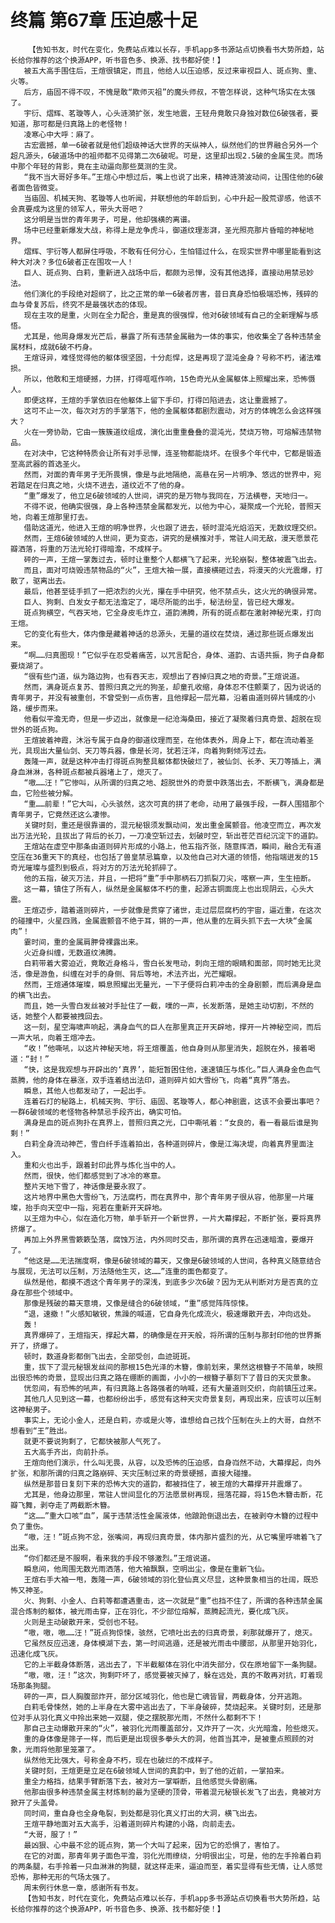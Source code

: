 # 终篇 第67章 压迫感十足
        【告知书友，时代在变化，免费站点难以长存，手机app多书源站点切换看书大势所趋，站长给你推荐的这个换源APP，听书音色多、换源、找书都好使！】
       被五大高手围住后，王煊很镇定，而且，他给人以压迫感，反过来审视巨人、斑点狗、重、火等。
       后方，庙固不得不叹，不愧是敢“欺师灭祖”的魔头师叔，不管怎样说，这种气场实在太强了。
       宇衍、熠辉、茗璇等人，心头涟漪扩张，发生地震，王轻舟竟敢只身独对数位6破强者，要知道，那可都是归真路上的老怪物！
       凌寒心中大呼：麻了。
       古宏震撼，单一6破者就是他们超级神话大世界的天纵神人，纵然他们的世界融合另外一个超凡源头，6破道场中的祖师都不见得第二次6破呢。可是，这里却出现2.5破的金属生灵。而场中那个年轻的背影，竟在主动逼向那些莫测的生灵。
       “我不当大哥好多年。”王煊心中想过后，嘴上也说了出来，精神涟漪波动间，让围住他的6破者面色皆微变。
       当庙固、机械天狗、茗璇等人也听闻，并联想他的年龄后到，心中升起一股荒谬感，他该不会真要成为这里的领军人，带头大哥吧？
       这分明是当世的青年男子，可是，他却强横的离谱。
       场中已经重新爆发大战，称得上是龙争虎斗，御道纹理澎湃，圣光照亮那片昏暗的神秘地界。
       熠辉、宇衍等人都屏住呼吸，不敢有任何分心，生怕错过什么，在现实世界中哪里能看到这种大对决？多位6破者正在围攻一人！
       巨人、斑点狗、白莉，重新进入战场中后，都颇为忌惮，没有其他选择，直接动用禁忌妙法。
       他们演化的手段绝对超纲了，比之正常的单一6破者厉害，昔日真身恐怕极端恐怖，残碎的血与骨复苏后，终究不是最强状态的体现。
       现在主攻的是重，火则在全力配合，重是真的很强悍，他对6破领域有自己的全新理解与感悟。
       尤其是，他周身爆发光芒后，暴露了所有违禁金属融为一体的事实，他收集全了各种违禁金属材料，成就6破不朽身。
       王煊讶异，难怪觉得他的躯体很坚固，十分彪悍，这是再现了混沌金身？号称不朽，诸法难损。
       所以，他敢和王煊硬撼，力拼，打得哐哐作响，15色奇光从金属躯体上照耀出来，恐怖慑人。
       即便这样，王煊的手掌依旧在他躯体上留下手印，打得凹陷进去，这让重震撼了。
       这可不止一次，每次对方的手掌落下，他的金属躯体都剧烈震动，对方的体魄怎么会这样强大？
       火在一旁协助，它由一簇簇道纹组成，演化出重重叠叠的混沌光，焚烧万物，可熔解违禁物品。
       在对决中，它这种特质会让所有对手忌惮，连圣物都能烧坏。在很多个年代中，它都是锻造至高武器的首选圣火。
       然而，对面的青年男子无所畏惧，像是与此地隔绝，高悬在另一片明净、悠远的世界中，宛若踏足在归真之地，火烧不进去，道纹近不了他的身。
       “重”爆发了，他立足6破领域的人世间，讲究的是万物与我同在，万法横卷，天地归一。
       不得不说，他确实很强，身上各种违禁金属都发光，以他为中心，凝聚成一个光轮，普照天地，向着王煊那里打去。
       借助这道光，他进入王煊的明净世界，火也跟了进去，顿时混沌光焰滔天，无数纹理交织。
       然而，王煊6破领域的人世间，更为变态，讲究的是横推对手，常驻人间无敌，漫天愿景花瓣洒落，将重的万法光轮打得暗澹，不成样子。
       砰的一声，王煊一掌轰过去，顿时让重整个人都横飞了起来，光轮崩裂，整体被震飞出去。
       而且，面对可烧毁违禁物品的“火”，王煊大袖一展，直接横砸过去，将漫天的火光震爆，打散了，驱离出去。
       最后，他甚至徒手抓了一把浓烈的火光，攥在手中研究，他不禁点头，这火光的确很异常。
       巨人、狗剩、白发女子都无法澹定了，竭尽所能的出手，秘法纷呈，皆已经大爆发。
       斑点狗横空，气吞天地，它全身皮毛炸立，道韵沸腾，所有的斑点都在激射神秘光束，打向王煊。
       它的变化有些大，体内像是藏着神话的总源头，无量的道纹在焚烧，通过那些斑点爆发出来。
       “啊……归真图现！”它似乎在忍受着痛苦，以咒言配合，身体、道韵、古语共振，狗子自身都要烧湖了。
       “很有些门道，纵为路边狗，也有吞天志，观想出了吞掉归真之地的奇景。”王煊说道。
       然而，满身斑点复苏、普照归真之光的狗圣，却童孔收缩，身体忍不住颤栗了，因为说话的青年男子，并没有被重创，不曾受到一点伤害，且他撑起一层光幕，沿着由道则碎片铺成的小路，缓步而来。
       他看似平澹无奇，但是一步迈出，就像是一纪沧海桑田，接近了凝聚着归真奇景、超脱在现世外的斑点狗。
       王煊披着神霞，沐浴专属于自身的御道纹理而至，在他体表外，周身上下，都在流动着圣光，具现出大量仙剑、天刀等兵器，像是长河，犹若汪洋，向着狗剩倾泻过去。
       轰隆一声，就是这种冲击打得斑点狗整具躯体都快破烂了，被仙剑、长矛、天刀等插上，满身血淋淋，各种斑点都被兵器堵上了，熄灭了。
       “嗷……汪！”它惨叫，从所谓的归真之地、超脱世外的奇景中跌落出去，不断横飞，满身都是血，它险些被分解。
       “重……前辈！”它大叫，心头骇然，这次可真的拼了老命，动用了最强手段，一群人围猎那个青年男子，它竟然还这么凄惨。
       关键时刻，重还是很靠谱的，混元秘银须发飘动间，发出重金属颤音。他凌空而立，再次发出万法光轮，且拔出了背后的长刀，一刀凌空斩过去，划破时空，斩出苍茫百纪沉淀下的道韵。
       王煊站在虚空中那条由道则碎片形成的小路上，他五指齐张，随意挥洒，瞬间，融合无有道空压在36重天下的真经，也包括了兽皇禁忌篇章，以及他自己对大道的领悟，他指端迸发的15奇光璀璨与盛烈到极点，将对方的万法光轮抓碎了。
       他的五指，破灭万法，并且，一把将“重”手中那柄石刀抓裂刀尖，喀察一声，生生扭断。
       这一幕，镇住了所有人，纵然是金属躯体不朽的重，起源古铜面庞上也出现阴云，心头大震。
       王煊迈步，踏着道则碎片，一步就像是贯穿了诸世，走过层层腐朽的宇宙，逼近重，在这次的碰撞中，火星四溅，金属震颤音不绝于耳，锵的一声，他从重的左肩头抓下去一大块“金属肉”！
       霎时间，重的金属肩胛骨裸露出来。
       火近身纠缠，无数道纹沸腾。
       白莉带着大雾迫近，竟敢近身格斗，雪白长发甩动，刺向王煊的眼睛和面部，同时她无比灵活，像是游鱼，纠缠在对手的身侧、背后等地，术法齐出，光芒耀眼。
       然而，王煊通体璀璨，瞬息照耀出无量光，一下子便将白莉冲击的全身剧颤，而后满身是血的横飞出去。
       而且，她一头雪白发丝被对手扯住了一截，噗的一声，长发断落，是她主动切割，不然的话，她整个人都要被拽回去。
       这一刻，星空海啸声响起，满身血气的巨人在那里真正开天辟地，撑开一片神秘空间，而后一声大吼，向着王煊冲去。
       “收！”他嘶吼，以这片神秘天地，将王煊覆盖，他自身则从那里消失，超脱在外，接着喝道：“封！”
       “快，这是我观想与开辟出的‘真界’，能短暂困住他，速速镇压与炼化。”巨人满身金色血气蒸腾，他的身体在暴涨，双手连着结出法印，道则碎片如大雪纷飞，向着“真界”落去。
       瞬息，其他人也都发动了，一起出手。
       连着石灯的秘路上，机械天狗、宇衍、庙固、茗璇等人，都心神剧震，这该不会要出事吧？一群6破领域的老怪物各种禁忌手段齐出，确实可怕。
       满身是血的斑点狗扑在真界上，普照归真之光，口中嘶吼着：“女良的，看一看最后谁是狗剩！”
       白莉全身流动神芒，雪白纤手连着拍出，各种道则碎片，像是江海决堤，向着真界里面注入。
       重和火也出手，跟着封印此界与炼化当中的人。
       然而，很快，他们都感觉到了冰冷的寒意。
       整片天地下雪了，神话像是要永寂了。
       这片地界中黑色大雪纷飞，万法腐朽，而在真界中，那个青年男子很从容，他那里一片璀璨，抬手向天空中一指，宛若在重新开天辟地。
       以王煊为中心，似在造化万物，单手斩开一个新世界，一片大幕撑起，不断扩张，要将真界挤爆了。
       再加上外界黑雪簌簌坠落，腐蚀万法，内外同时交击，那所谓的真界在迅速暗澹，要爆开了。
       “他这是……无法揣度啊，像是6破领域的幕天，又像是6破领域的人世间，各种真义随意结合与展现，无法可以压制，万法随他生灭，这……”连重的面色都变了。
       纵然是他，都摸不透这个青年男子的深浅，到底多少次6破？因为无从判断对方是否真的立身在那些个领域中。
       那像是残破的幕天意境，又像是缝合的6破领域，“重”感觉阵阵惊悚。
       “退，速撤！”火感知敏锐，焦躁的喊道，它自身先化成流火，极速爆散开去，冲向远处。
       轰！
       真界爆碎了，王煊指天，撑起大幕，的确像是在开天般，将所谓的压制与那封印他的世界撕开了，挤爆了。
       顿时，数道身影都倒飞出去，全部受创，血迹斑斑。
       重，拔下了混元秘银发丝间的那根15色光泽的木簪，像前划来，果然这根簪子不简单，映照出很恐怖的奇景，显现出归真之路在绷断的画面，小小的一根簪子摹刻下了昔日的天灾景象。
       恍忽间，有恐怖的吼声，有归真路上各路强者的呐喊，还有大量道则交织，向前镇压过来。
       其他几人见到这一幕，也都纷纷出手，感觉有这种天灾奇景复刻，再现出来，应该可以压制这神秘男子。
       事实上，无论小金人，还是白莉，亦或是火等，谁想给自己找个压制在头上的大哥，自然不想看到“王”胜出。
       就更不要说狗剩了，它都快被那人气死了。
       五大高手齐出，向前扑杀。
       王煊向他们演示，什么叫无畏，从容，以及恐怖的压迫感，自身岿然不动，大幕撑起，向外扩张，和那所谓的归真之路崩碎、天灾压制过来的奇景硬撼，直接大碰撞。
       纵然是那昔日复刻下来的恐怖大灾的道韵，都被挡住了，被王煊的大幕撑开并震爆了。
       尤其是，他身边那里，常驻人世间显化的万法愿景树再现，摇落花瓣，将15色木簪击断，花瓣飞舞，剥夺走了两截断木簪。
       “这……”重大口咳“血”，属于违禁活性金属液体，他踉跄倒退出去，在被剥夺木簪的过程中负了重伤。
       “嗷，汪！”斑点狗不忿，张嘴间，再现归真奇景，体内那片盛烈的光，从它嘴里呼啸着飞了出来。
       “你们都还是不服啊，看来我的手段不够激烈。”王煊说道。
       瞬息间，他周围无数光雨洒落，他大袖飘飘，空明出尘，像是在重新飞仙。
       王煊右手大袖一甩，轰隆一声，6破领域的羽化登仙真义尽显，这种景象相当的壮阔，既恐怖又神圣。
       火、狗剩、小金人、白莉等都遭遇重击，这一次就是“重”也挡不住了，所谓的各种违禁金属混合炼制的躯体，被光雨击穿，正在羽化，不少部位熔解，蒸腾起流光，要化成飞灰。
       火则是主动破散开来，受创也不轻。
       “嗷，嗷，嗷……汪！”斑点狗惊悚，骇然，它喷吐出去的归真奇景，刹那就爆开了，熄灭。
       它虽然反应迅速，身体模湖下去，第一时间逃遁，还是被光雨击中腰部，从那里开始羽化，迅速化成飞灰。
       它的上半截身体断落，逃出去了，下半截躯体在羽化中消失部分，仅在原地留下一条狗腿。
       “嗷，嗷，汪！”这次，狗剩吓坏了，感觉要被灭掉了，躲在远处，真的不敢再对抗，盯着现场那条狗腿。
       砰的一声，巨人胸腹部炸开，部分区域羽化，他也是亡魂皆冒，两截身体，分开逃跑。
       白莉毛骨悚然，她的上半身在大雾中逃出去了，下半身破碎，焚烧起来。关键时刻，还是那位对手从羽化真义中拎出来她一双腿，使之摆脱那光雨，不然什么都剩不下！
       那自己主动爆散开来的“火”，被羽化光雨覆盖部分，又炸开了一次，火光暗澹，险些熄灭。
       重的身体像是筛子一样，而后更是出现很多拳头大的洞，他首当其冲，是被重点照顾的对象，光雨将他那里笼罩了。
       纵然他无比强大，号称金身不朽，现在也破烂的不成样子。
       关键时刻，王煊更是立足在6破领域人世间的真韵中，到了他的近前，一掌拍来。
       重全力格挡，结果手臂断落下去，被对方一掌噼断，且他感觉头骨剧痛。
       他那由很多种违禁金属主材炼制的最为坚硬的顶骨，带着混元秘银长发飞了出去，竟被对方掀开了头盖骨。
       同时间，重自身也全身龟裂，到处都是羽化真义打出的大洞，横飞出去。
       王煊平静地面对五大高手，沿着道则碎片构建的小路，向前走去。
       “大哥，服了！”
       最凶狠、心中最不忿的斑点狗，第一个大叫了起来，因为它的恐惧了，害怕了。
       在它的对面，那青年男子面色平澹，羽化光雨缭绕，分明很出尘，可是，他的左手拎着白莉的两条腿，右手拎着一只血淋淋的狗腿，就这样走来，逼迫而至，着实显得有些无情，让人感觉恐怖，那种无形的气场太强了。
       周末例行休息一章，感谢所有书友。
       【告知书友，时代在变化，免费站点难以长存，手机app多书源站点切换看书大势所趋，站长给你推荐的这个换源APP，听书音色多、换源、找书都好使！】